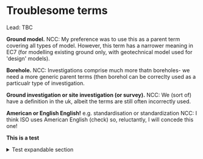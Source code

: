 # Troublesome terms

Lead: TBC

**Ground model.**
NCC: My preference was to use this as a parent term covering all types of model.
However, this term has a narrower meaning in EC7 (for modelling existing ground only, with geotechnical model used for 'design' models).

**Borehole.**
NCC: Investigations comprise much more thatn boreholes- we need a more generic parent terms (then borehol can be correclty used as a particualr type of investigation.

**Ground investigation or site investigation (or survey).**
NCC: We (sort of) have a definition in the uk, albeit the terms are still often incorrectly used.

**American or English English!**
e.g. standardisation or standardization
NCC: I think ISO uses American English (check) so, reluctantly, I will concede this one!

**This is a test**
<details>
  <summary>Test expandable section</summary>
  This is the text in the expandable bit.
  Unfortunately this only seems to work in Chrome
</details>
